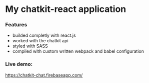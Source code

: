 # My chatkit-react application 

### Features

- builded completly with react.js
- worked with the chatkit api
- styled with SASS
- compiled with custom written webpack and babel configuration

### Live demo:

https://chatkit-chat.firebaseapp.com/
